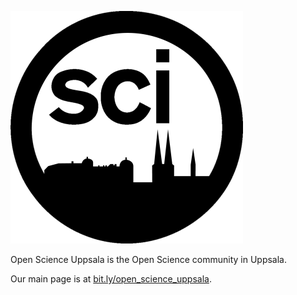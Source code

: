 ![](osu_logo_25.png)

Open Science Uppsala is the Open Science community in Uppsala.

Our main page is at [bit.ly/open_science_uppsala](bit.ly/open_science_uppsala).


